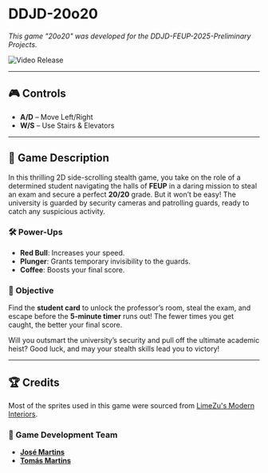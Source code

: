 # **DDJD-20o20**

*This game "20o20" was developed for the DDJD-FEUP-2025-Preliminary Projects.*

![Video Release](https://youtu.be/lGGK_3mfaPQ)

---

## 🎮 Controls

- **A/D** – Move Left/Right  
- **W/S** – Use Stairs & Elevators

---

## 📜 Game Description

In this thrilling 2D side-scrolling stealth game, you take on the role of a determined student navigating the halls of **FEUP** in a daring mission to steal an exam and secure a perfect **20/20** grade. But it won’t be easy! The university is guarded by security cameras and patrolling guards, ready to catch any suspicious activity.

### 🛠️ Power-Ups

- **Red Bull**: Increases your speed.  
- **Plunger**: Grants temporary invisibility to the guards.  
- **Coffee**: Boosts your final score.

### 🎯 Objective

Find the **student card** to unlock the professor’s room, steal the exam, and escape before the **5-minute timer** runs out! The fewer times you get caught, the better your final score.

Will you outsmart the university’s security and pull off the ultimate academic heist? Good luck, and may your stealth skills lead you to victory!

---

## 🏆 Credits

Most of the sprites used in this game were sourced from [LimeZu's Modern Interiors](https://limezu.itch.io/moderninteriors).

### 👾 Game Development Team

- [**José Martins**](https://github.com/ZeAntonioM)
- [**Tomás Martins**](https://github.com/TomasM30?tab=following)
